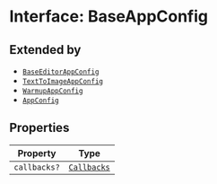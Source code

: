 # Interface: BaseAppConfig

## Extended by

- [`BaseEditorAppConfig`](../../editor/AppConfig.types/interfaces/base-editor-app-config/index.md)
- [`TextToImageAppConfig`](../../module/AppConfig.types/interfaces/text-to-image-app-config/index.md)
- [`WarmupAppConfig`](../../module/AppConfig.types/interfaces/warmup-app-config/index.md)
- [`AppConfig`](../../quick-action/AppConfig.types/interfaces/app-config/index.md)

## Properties

| Property | Type |
| ------ | ------ |
| `callbacks?` | [`Callbacks`](../../Callbacks.types/interfaces/callbacks/index.md) |
